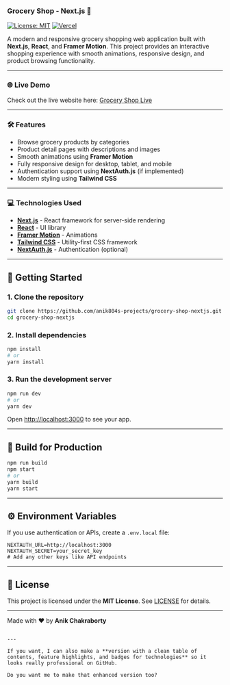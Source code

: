 
### Grocery Shop - Next.js 🛒

[![License: MIT](https://img.shields.io/badge/License-MIT-yellow.svg)](https://opensource.org/licenses/MIT)
[![Vercel](https://img.shields.io/badge/Deployed%20on-Vercel-000000?style=flat&logo=vercel)](https://grocery-shop-nextjs-9fn0aqi32-anik804s-projects.vercel.app)

A modern and responsive grocery shopping web application built with **Next.js**, **React**, and **Framer Motion**. This project provides an interactive shopping experience with smooth animations, responsive design, and product browsing functionality.

---

### 🌐 Live Demo

Check out the live website here: [Grocery Shop Live](https://grocery-shop-nextjs.vercel.app/)

---

### 🛠 Features

- Browse grocery products by categories  
- Product detail pages with descriptions and images  
- Smooth animations using **Framer Motion**  
- Fully responsive design for desktop, tablet, and mobile  
- Authentication support using **NextAuth.js** (if implemented)  
- Modern styling using **Tailwind CSS**  

---

### 💻 Technologies Used

- **[Next.js](https://nextjs.org/)** - React framework for server-side rendering  
- **[React](https://reactjs.org/)** - UI library  
- **[Framer Motion](https://www.framer.com/motion/)** - Animations  
- **[Tailwind CSS](https://tailwindcss.com/)** - Utility-first CSS framework  
- **[NextAuth.js](https://next-auth.js.org/)** - Authentication (optional)  

---

## 🚀 Getting Started

### 1. Clone the repository

```bash
git clone https://github.com/anik804s-projects/grocery-shop-nextjs.git
cd grocery-shop-nextjs
````

### 2. Install dependencies

```bash
npm install
# or
yarn install
```

### 3. Run the development server

```bash
npm run dev
# or
yarn dev
```

Open [http://localhost:3000](http://localhost:3000) to see your app.

---

## 🔧 Build for Production

```bash
npm run build
npm start
# or
yarn build
yarn start
```

---

## ⚙️ Environment Variables

If you use authentication or APIs, create a `.env.local` file:

```env
NEXTAUTH_URL=http://localhost:3000
NEXTAUTH_SECRET=your_secret_key
# Add any other keys like API endpoints
```

---

## 📄 License

This project is licensed under the **MIT License**.
See [LICENSE](LICENSE) for details.

---

Made with ❤️ by **Anik Chakraborty**

```

---

If you want, I can also make a **version with a clean table of contents, feature highlights, and badges for technologies** so it looks really professional on GitHub.  

Do you want me to make that enhanced version too?
```
